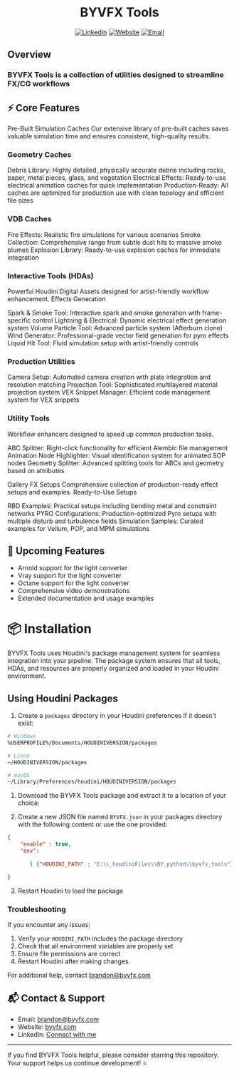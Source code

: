 <div align="center">
  <h1>BYVFX Tools</h1>
</div>


<div align="center">

[![LinkedIn](https://img.shields.io/badge/LinkedIn-Connect-blue.svg)](https://linkedin.com/brandoncyoung)
[![Website](https://img.shields.io/badge/Website-BYVFX-green.svg)](https://byvfx.com/)
[![Email](https://img.shields.io/badge/Email-Contact-red.svg)](mailto:brandon@byvfx.com)

</div>

## Overview

### BYVFX Tools is a collection of utilities designed to streamline FX/CG workflows

## ⚡ Core Features

Pre-Built Simulation Caches
Our extensive library of pre-built caches saves valuable simulation time and ensures consistent, high-quality results.

### Geometry Caches

Debris Library: Highly detailed, physically accurate debris including rocks, paper, metal pieces, glass, and vegetation
Electrical Effects: Ready-to-use electrical animation caches for quick implementation
Production-Ready: All caches are optimized for production use with clean topology and efficient file sizes

### VDB Caches

Fire Effects: Realistic fire simulations for various scenarios
Smoke Collection: Comprehensive range from subtle dust hits to massive smoke plumes
Explosion Library: Ready-to-use explosion caches for immediate integration

### Interactive Tools (HDAs)

Powerful Houdini Digital Assets designed for artist-friendly workflow enhancement.
Effects Generation

Spark & Smoke Tool: Interactive spark and smoke generation with frame-specific control
Lightning & Electrical: Dynamic electrical effect generation system
Volume Particle Tool: Advanced particle system (Afterburn clone)
Wind Generator: Professional-grade vector field generation for pyro effects
Liquid Hit Tool: Fluid simulation setup with artist-friendly controls

### Production Utilities

Camera Setup: Automated camera creation with plate integration and resolution matching
Projection Tool: Sophisticated multilayered material projection system
VEX Snippet Manager: Efficient code management system for VEX snippets

### Utility Tools

Workflow enhancers designed to speed up common production tasks.

ABC Splitter: Right-click functionality for efficient Alembic file management
Animation Node Highlighter: Visual identification system for animated SOP nodes
Geometry Splitter: Advanced splitting tools for ABCs and geometry based on attributes

Gallery FX Setups
Comprehensive collection of production-ready effect setups and examples.
Ready-to-Use Setups

RBD Examples: Practical setups including bending metal and constraint networks
PYRO Configurations: Production-optimized Pyro setups with multiple disturb and turbulence fields
Simulation Samples: Curated examples for Vellum, POP, and MPM simulations

## 🚀 Upcoming Features

- Arnold support for the light converter
- Vray support for the light converter
- Octane support for the light converter
- Comprehensive video demonstrations
- Extended documentation and usage examples

# 📦 Installation

BYVFX Tools uses Houdini's package management system for seamless integration into your pipeline. The package system ensures that all tools, HDAs, and resources are properly organized and loaded in your Houdini environment.

## Using Houdini Packages

1. Create a `packages` directory in your Houdini preferences if it doesn't exist:

```bash
# Windows
%USERPROFILE%/Documents/HOUDINIVERSION/packages

# Linux
~/HOUDINIVERSION/packages

# macOS
~/Library/Preferences/houdini/HOUDINIVERSION/packages
```

1. Download the BYVFX Tools package and extract it to a location of your choice:

2. Create a new JSON file named `BYVFX.json` in your packages directory with the following content or use the one provided:

```json
{
    "enable" : true,
    "env": 
    
       [ {"HOUDINI_PATH" : "E:\\_houdiniFiles\\BY_python\\byvfx_tools"}]

}
```

3. Restart Houdini to load the package

### Troubleshooting

If you encounter any issues:

1. Verify your `HOUDINI_PATH` includes the package directory
2. Check that all environment variables are properly set
3. Ensure file permissions are correct
4. Restart Houdini after making changes

For additional help, contact [brandon@byvfx.com](mailto:brandon@byvfx.com)

## 📬 Contact & Support

- Email: [brandon@byvfx.com](mailto:brandon@byvfx.com)
- Website: [byvfx.com](https://byvfx.com)
- LinkedIn: [Connect with me](https://linkedin.com/brandoncyoung)

---

If you find BYVFX Tools helpful, please consider starring this repository. Your support helps us continue development! ⭐
